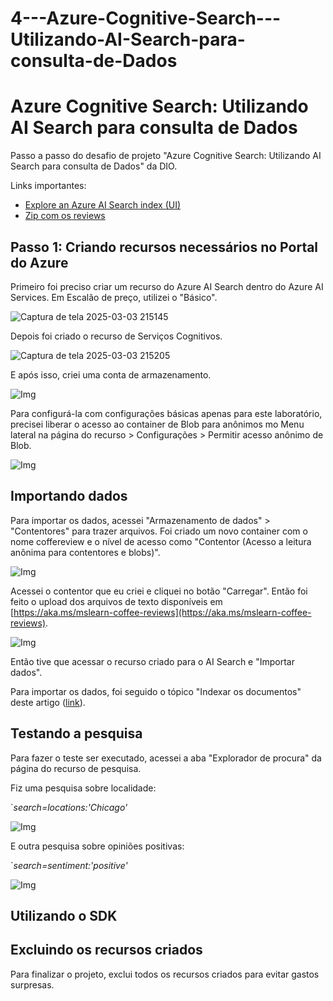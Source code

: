 # 4---Azure-Cognitive-Search---Utilizando-AI-Search-para-consulta-de-Dados

# Azure Cognitive Search: Utilizando AI Search para consulta de Dados

Passo a passo do desafio de projeto "Azure Cognitive Search: Utilizando AI Search para consulta de Dados" da DIO.

Links importantes:

- [Explore an Azure AI Search index (UI)](https://aka.ms/ai900-ai-search)
- [Zip com os reviews](https://aka.ms/mslearn-coffee-reviews)

## Passo 1: Criando recursos necessários no Portal do Azure

Primeiro foi preciso criar um recurso do Azure AI Search dentro do Azure AI Services. Em Escalão de preço, utilizei o "Básico".

![Captura de tela 2025-03-03 215145](https://github.com/user-attachments/assets/03ac9482-a6be-421c-9f37-28c0c7afeb44)


Depois foi criado o recurso de Serviços Cognitivos.

![Captura de tela 2025-03-03 215205](https://github.com/user-attachments/assets/8864d66f-05a7-43e8-9e4f-a7fd058a5805)


E após isso, criei uma conta de armazenamento.

![Img](./img/img3.gif)

Para configurá-la com configurações básicas apenas para este laboratório, precisei liberar o acesso ao container de Blob para anônimos mo Menu lateral na página do recurso > Configurações > Permitir acesso anônimo de Blob.

![Img](./img/img4.gif)

## Importando dados

Para importar os dados, acessei "Armazenamento de dados" > "Contentores" para trazer arquivos. Foi criado um novo container com o nome coffereview e o nível de acesso como "Contentor (Acesso a leitura anônima para contentores e blobs)".

![Img](./img/img5.gif)

Acessei o contentor que eu criei e cliquei no botão "Carregar". Então foi feito o upload dos arquivos de texto disponíveis em [https://aka.ms/mslearn-coffee-reviews](https://aka.ms/mslearn-coffee-reviews).

![Img](./img/img6.gif)

Então tive que acessar o recurso criado para o AI Search e "Importar dados".

Para importar os dados, foi seguido o tópico "Indexar os documentos" deste artigo ([link](https://microsoftlearning.github.io/mslearn-ai-fundamentals/Instructions/Labs/11-ai-search.html)).

## Testando a pesquisa

Para fazer o teste ser executado, acessei a aba "Explorador de procura" da página do recurso de pesquisa.

Fiz uma pesquisa sobre localidade:

`_search=locations:'Chicago'_

![Img](./img/img8.png)

E outra pesquisa sobre opiniões positivas:

`_search=sentiment:'positive'_

![Img](./img/img10.png)

## Utilizando o SDK

## Excluindo os recursos criados

Para finalizar o projeto, exclui todos os recursos criados para evitar gastos surpresas.
